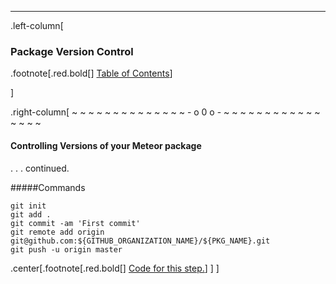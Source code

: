 ---
.left-column[
  ### Package Version Control
.footnote[.red.bold[] [Table of Contents](./)] 
<!-- H -->]
.right-column[
~ ~ ~ ~ ~ ~ ~ ~ ~ ~ ~ ~ ~ ~ - o 0 o - ~ ~ ~ ~ ~ ~ ~ ~ ~ ~ ~ ~ ~ ~ ~ ~

#### Controlling Versions of your Meteor package
. . . continued.

#####Commands
```terminal
git init
git add .
git commit -am 'First commit'
git remote add origin git@github.com:${GITHUB_ORGANIZATION_NAME}/${PKG_NAME}.git
git push -u origin master
```

<!-- Code for this begins at line #137 -->
<!-- B -->
.center[.footnote[.red.bold[] <a href="https://github.com/martinhbramwell/Meteor-CI-Tutorial/blob/master/Part03_UnitTestAPackage.sh#L137" target="_blank">Code for this step.</a>] ]
]
